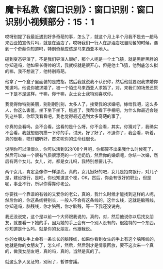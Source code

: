 # 魔卡私教《窗口识别》：窗口识别：窗口识别小视频部分：15：1

哎呀别提了我最近遇到好多奇葩的事，怎么了，就这个月上半个月我不是去一趟马来西亚拍宣传片吗，就是在酒店了，哎呀我们一行人在那酒店吃自助餐的时候，遇到一个奇葩你知道吗，特别奇葩应该是马来西亚本地人。

碰到变态导演了，不是我们导演人很好，那个人呢是一个土飞猿，就是黑胖黑胖的你知道吗，他如果长得帅的话，我就哎就是很开心，但是他土飞猿，他到底怎么拟的嘛，我不想说了，他特别奇葩。

他拿了一个盒子里面装的是戒指，然后我就说我不认识你，然后他就要跟我求婚你知道吗，他说你被求婚了，被一个陌生马来西亚人求婚了，对，来我们的场景还原一下是不是这样，干嘛，你干嘛，女士女士我特别喜欢你。

我觉得你特别美丽，别别别别别，太多人了，接受我的求婚吧，嫁给我吧，这么多人，你这么害羞，坐下坐下坐下，尴尬了，我帮你看下手相吧，为什么你最近会碰到这些事，你帮我看看吧，我也觉得最近遇到太多奇葩的事了。

你真的会看吗，会不会看，这看的是什么呀，你不会看，其实，你猜对了，我确实不会看，我就想借机摸一下你的手，讨厌，好了好了，不逗你了，我会看，听着，真的很看，嗯仔细听好，首先呢你的生命线很长。

说明你可以活很久，你可以活到92岁08个月吧，你都算不出来我什么时候死了，然后可以做一个很有气质很漂亮的一个老奶奶，然后你的婚姻呢，你结一次婚，然后有两个女儿，女儿，对，都是女儿吗，我特别想要儿子。

两个女儿，肯定会像你一样漂亮，真的，女儿挺好的吧，女儿是招商银行，对儿子是，建设银行，是吧，你也知道这个梗，OK，然后，你会有很好的职业，但是呢，事业不行，所以你得靠你老公。

你要找一个靠谱的有钱的又爱你的老公，真的，我什么时候才能找到这样的人呢，然后你的，你这条线特别长，一般人不会有这条线的，这什么线，这就是脑残线，你知道吗，脑残线，你才脑残，你才脑残，等一下我还没说完。

我还没说完，这个是以前一个大师跟我说的，真的，对，然后他说你以后找女朋友，就要看一下她的手，因为她的手上会有一个别人没有的，很独特的一个东西，你知道是什么吗，就是你的女朋友，他跟我说。

你的女朋友手上会有一条长长的脑残线，如果你看到女生的手上有这个脑残线的，她就是你的女朋友了，怎么样，然后，然后刚才是情景回放，要不这次来一个真的，做我女朋友吧，真的吗，真的，当然是真的了。

就这么多人见证的，别闹了，暫停會議。